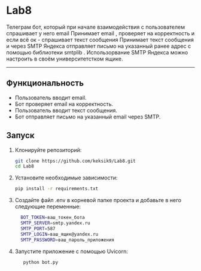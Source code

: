 # Lab8

Телеграм бот, который при начале взаимодействия с пользователем спрашивает у
него email
Принимает email , проверяет на корректность и если всё ок - спрашивает текст
сообщения
Принимает текст сообщения и через SMTP Яндекса отправляет письмо на указанный
ранее адрес с помощью библиотеки smtplib . Использорвание SMTP Яндекса можно
настроить в своём университетстком ящике.

---

## Функциональность
- Пользователь вводит email.
- Бот проверяет email на корректность.
- Пользователь вводит текст сообщения.
- Бот отправляет письмо на указанный email через SMTP.

## Запуск

1. Клонируйте репозиторий:
    ```bash
    git clone https://github.com/keksik9/Lab8.git
    cd Lab8
    ```


2. Установите необходимые зависимости:
    ```bash
    pip install -r requirements.txt
    ```


3. Создайте файл .env в корневой папке проекта и добавьте в него следующие переменные:
    ```bash
      BOT_TOKEN=ваш_токен_бота
      SMTP_SERVER=smtp.yandex.ru
      SMTP_PORT=587
      SMTP_LOGIN=ваш_ящик@yandex.ru
      SMTP_PASSWORD=ваш_пароль_приложения
    ```

4. Запустите приложение с помощью Uvicorn:
    ```bash
       python bot.py
    ```
